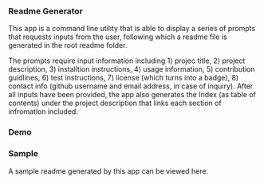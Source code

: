 ### Readme Generator

This app is a command line utility that is able to display a series of prompts that requests inputs from the user, following which a readme file is generated in the root readme folder.

The prompts require input information including 1) projec title, 2) project description, 3) installtion instructions, 4) usage information, 5) contribution guidlines, 6) test instructions, 7) license (which turns into a badge), 8) contact info (github username and email address, in case of inquiry). After all inputs have been provided, the app also generates the Index (as table of contents) under the project description that links each section of infromation included.

### Demo

### Sample

A sample readme generated by this app can be viewed here.
